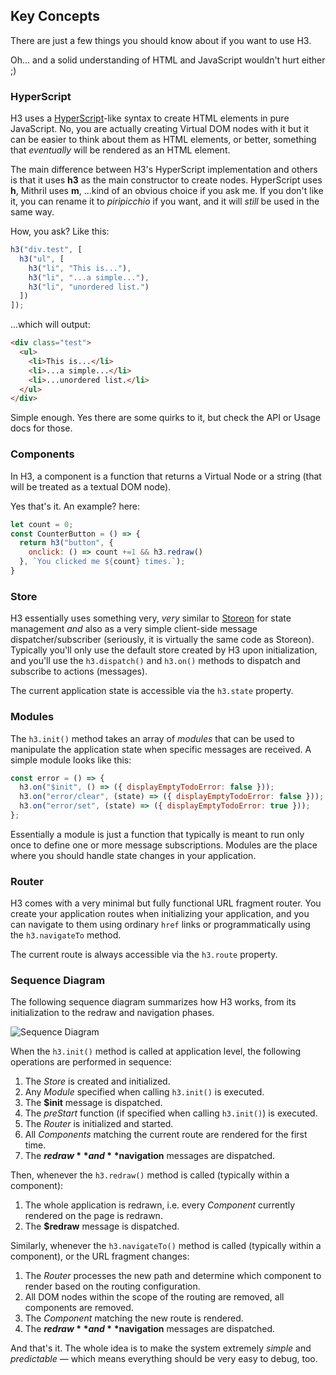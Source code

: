 ## Key Concepts

There are just a few things you should know about if you want to use H3. 

Oh... and a solid understanding of HTML and JavaScript wouldn't hurt either ;)

### HyperScript

H3 uses a [HyperScript](https://openbase.io/js/hyperscript)-like syntax to create HTML elements in pure JavaScript. No, you are actually creating Virtual DOM nodes with it but it can be easier to think about them as HTML elements, or better, something that *eventually* will be rendered as an HTML element.

The main difference between H3's HyperScript implementation and others is that it uses **h3** as the main constructor to create nodes. HyperScript uses **h**, Mithril uses **m**, ...kind of an obvious choice if you ask me. If you don't like it, you can rename it to *piripicchio* if you want, and it will *still* be used in the same way.

How, you ask? Like this:

```js
h3("div.test", [
  h3("ul", [
    h3("li", "This is..."),
    h3("li", "...a simple..."),
    h3("li", "unordered list.")
  ])
]);
```

...which will output:

```html
<div class="test">
  <ul>
    <li>This is...</li>
    <li>...a simple...</li>
    <li>...unordered list.</li>
  </ul>
</div>
```

Simple enough. Yes there are some quirks to it, but check the API or Usage docs for those.

### Components

In H3, a component is a function that returns a Virtual Node or a string (that will be treated as a textual DOM node). 

Yes that's it. An example? here:

```js
let count = 0;
const CounterButton = () => {
  return h3("button", {
    onclick: () => count +=1 && h3.redraw()
  }, `You clicked me ${count} times.`);
}
```

### Store

H3 essentially uses something very, *very* similar to [Storeon](https://github.com/storeon/storeon) for state management *and* also as a very simple client-side message dispatcher/subscriber (seriously, it is virtually the same code as Storeon). Typically you'll only use the default store created by H3 upon initialization, and you'll use the `h3.dispatch()` and `h3.on()` methods to dispatch and subscribe to actions (messages).

The current application state is accessible via the `h3.state` property.

### Modules

The `h3.init()` method takes an array of *modules* that can be used to manipulate the application state when specific messages are received. A simple module looks like this:

```js
const error = () => {
  h3.on("$init", () => ({ displayEmptyTodoError: false }));
  h3.on("error/clear", (state) => ({ displayEmptyTodoError: false }));
  h3.on("error/set", (state) => ({ displayEmptyTodoError: true }));
};
```

Essentially a module is just a function that typically is meant to run only once to define one or more message subscriptions. Modules are the place where you should handle state changes in your application.

### Router

H3 comes with a very minimal but fully functional URL fragment router. You create your application routes when initializing your application, and you can navigate to them using ordinary `href` links or programmatically using the `h3.navigateTo` method.

The current route is always accessible via the `h3.route` property.

### Sequence Diagram

The following sequence diagram summarizes how H3 works, from its initialization to the redraw and navigation phases.

![Sequence Diagram](images/h3.sequence.svg)

When the `h3.init()` method is called at application level, the following operations are performed in sequence:

1. The *Store* is created and initialized.
2. Any *Module* specified when calling `h3.init()` is executed.
3. The **$init** message is dispatched.
4. The *preStart* function (if specified when calling `h3.init()`) is executed.
5. The *Router* is initialized and started.
6. All *Components* matching the current route are rendered for the first time.
7. The **$redraw** and **$navigation** messages are dispatched.

Then, whenever the `h3.redraw()` method is called (typically within a component):

1. The whole application is redrawn, i.e. every *Component* currently rendered on the page is redrawn.
2. The **$redraw** message is dispatched.

Similarly, whenever the `h3.navigateTo()` method is called (typically within a component), or the URL fragment changes:

1. The *Router* processes the new path and determine which component to render based on the routing configuration.
2. All DOM nodes within the scope of the routing are removed, all components are removed.
3. The *Component* matching the new route is rendered.
4. The **$redraw** and **$navigation** messages are dispatched.

And that's it. The whole idea is to make the system extremely *simple* and *predictable* &mdash; which means everything should be very easy to debug, too.
